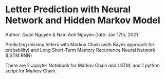 # Letter Prediction with Neural Network and Hidden Markov Model
Author: Quan Nguyen & Nam Anh Nguyen
Date: Jan 17th, 2021

Predicting missing letters with Markov Chain (with Bayes approach for probability) and Long Short-Term Memory Recurrence Neural Network (LSTM RNN)

There are 2 Jupyter Notebook for Markov Chain and LSTM; and 1 python script for Markov Chain.
